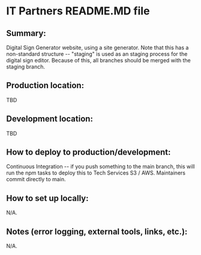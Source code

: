 # IT Partners README.MD file

## Summary: 

Digital Sign Generator website, using a site generator. Note that this has a non-standard structure -- "staging" is used as an staging process for the digital sign editor. Because of this, all branches should be merged with the staging branch. 

## Production location: 

TBD

## Development location: 

TBD

## How to deploy to production/development: 

Continuous Integration -- if you push something to the main branch, this will run the npm tasks to deploy this to Tech Services S3 / AWS. Maintainers commit directly to main.

## How to set up locally: 

N/A. 

## Notes (error logging, external tools, links, etc.): 

N/A.